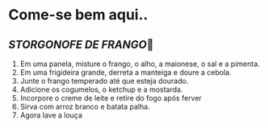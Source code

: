 # Come-se bem aqui.. #

## _STORGONOFE DE FRANGO_:chicken: ##

1. Em uma panela, misture o frango, o alho, a maionese, o sal e a pimenta.
2. Em uma frigideira grande, derreta a manteiga e doure a cebola.
3. Junte o frango temperado até que esteja dourado.
4. Adicione os cogumelos, o ketchup e a mostarda.
5. Incorpore o creme de leite e retire do fogo após ferver
6. Sirva com arroz branco e batata palha.
7. Agora lave a louça